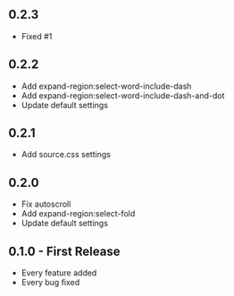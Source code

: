 ## 0.2.3
* Fixed #1

## 0.2.2
* Add expand-region:select-word-include-dash
* Add expand-region:select-word-include-dash-and-dot
* Update default settings

## 0.2.1
* Add source.css settings

## 0.2.0
* Fix autoscroll
* Add expand-region:select-fold
* Update default settings

## 0.1.0 - First Release
* Every feature added
* Every bug fixed
